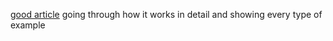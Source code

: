[good article](https://benhoyt.com/writings/python-pattern-matching/) going through how it works in detail and showing every type of example